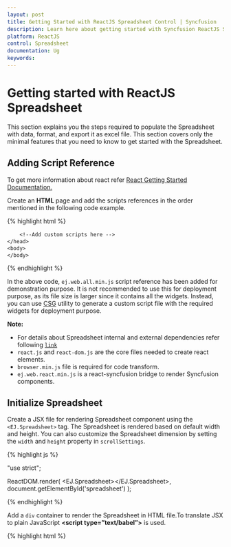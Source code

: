 ```yaml
---
layout: post
title: Getting Started with ReactJS Spreadsheet Control | Syncfusion
description: Learn here about getting started with Syncfusion ReactJS Spreadsheet Control, its elements, and more.
platform: ReactJS
control: Spreadsheet
documentation: Ug
keywords: 
---
```


# Getting started with ReactJS Spreadsheet

This section explains you the steps required to populate the Spreadsheet with data, format, and export it as excel file. This section covers only the minimal features that you need to know to get started with the Spreadsheet.

## Adding Script Reference

To get more information about react refer [React Getting Started Documentation.](https://help.syncfusion.com/reactjs/overview)

Create an **HTML** page and add the scripts references in the order mentioned in the following code example.

{% highlight html %}

<!DOCTYPE html>
<html>
    <head>
        <!-- Essential Studio for JavaScript  theme reference -->
        <link rel="stylesheet" href="http://cdn.syncfusion.com/{{ site.releaseversion }}/js/web/bootstrap-theme/ej.web.all.min.css" />           
        <!--  react script  -->
        <script src="https://cdnjs.cloudflare.com/ajax/libs/react/15.2.1/react.js"></script>
        <script src="https://cdnjs.cloudflare.com/ajax/libs/react/15.2.1/react-dom.js"></script>
        <script src="https://cdnjs.cloudflare.com/ajax/libs/babel-core/5.8.34/browser.min.js"></script>
        <!--  jquery script  -->
        <script src="https://code.jquery.com/jquery-1.10.2.min.js"></script>
        <script src="http://cdn.syncfusion.com/js/assets/external/jquery.globalize.min.js"></script>
        <script src="http://ajax.aspnetcdn.com/ajax/jquery.validate/1.14.0/jquery.validate.min.js"></script>
        <!--  jsrender script  -->
        <script src="http://cdn.syncfusion.com/js/assets/external/jsrender.min.js"></script>
        <!-- Essential JS UI widget -->    
        <script src="http://cdn.syncfusion.com/{{ site.releaseversion }}/js/web/ej.web.all.min.js"></script>
        <script src="http://cdn.syncfusion.com/{{ site.releaseversion }}/js/common/ej.web.react.min.js"></script>

        <!--Add custom scripts here -->
    </head>
    <body>
    </body>
</html>

{% endhighlight %}

In the above code, `ej.web.all.min.js` script reference has been added for demonstration purpose. It is not recommended to use this for deployment purpose, as its file size is larger since it contains all the widgets. Instead, you can use [CSG](http://csg.syncfusion.com/) utility to generate a custom script file with the required widgets for deployment purpose.

**Note:**

* For details about Spreadsheet internal and external dependencies refer following [`link`](http://help.syncfusion.com/js/spreadsheet/dependencies "link")
* `react.js` and `react-dom.js` are the core files needed to create react elements.
* `browser.min.js` file is required for code transform.
* `ej.web.react.min.js` is a react-syncfusion bridge to render Syncfusion components.

## Initialize Spreadsheet


Create a JSX file for rendering Spreadsheet component using the `<EJ.Spreadsheet>` tag. The Spreadsheet is rendered based on default width and height. You can also customize the Spreadsheet dimension by setting the `width` and `height` property in `scrollSettings`.

{% highlight js %}

"use strict";

ReactDOM.render(
        <EJ.Spreadsheet></EJ.Spreadsheet>,
document.getElementById('spreadsheet')
);

{% endhighlight %}

Add a `div` container to render the Spreadsheet in HTML file.To translate JSX to plain JavaScript **&lt;script type=”text/babel”&gt;** is used.

{% highlight html %}

<!DOCTYPE html>
<html>    
    <body>
        <div id="spreadsheet"></div>
        <script type="text/babel" src="spreadsheet.jsx">
    </body>
</html>

{% endhighlight %}

Now, the Spreadsheet is rendered with default row and column count.

![Getting-Started_images1](Getting-Started_images/Getting-Started_img1.png)

## Populate Spreadsheet with data

Now, this section explains how to populate JSON data to the Spreadsheet. You can set `dataSource` property in `sheet` settings to populate JSON data in 
Spreadsheet.

{% highlight js %}

"use strict";
var sheets = [
        {
            rangeSettings: [{
                dataSource: [
                    { "Item Name": "Casual Shoes", Date: "02/14/2014", Time: "11:34:32 AM", Quantity: 10, Price: 20, Amount: 200, Discount: 1, Profit: 10 },
                    { "Item Name": "Sports Shoes", Date: "06/11/2014", Time: "05:56:32 AM", Quantity: 20, Price: 30, Amount: 600, Discount: 5, Profit: 50 },
                    { "Item Name": "Formal Shoes", Date: "07/27/2014", Time: "03:32:44 AM", Quantity: 20, Price: 15, Amount: 300, Discount: 7, Profit: 27 },
                    { "Item Name": "Sandals & Floaters", Date: "11/21/2014", Time: "06:23:54 AM", Quantity: 15, Price: 20, Amount: 300, Discount: 11, Profit: 67 },
                    { "Item Name": "Flip- Flops & Slippers", Date: "06/23/2014", Time: "12:43:59 AM", Quantity: 30, Price: 10, Amount: 300, Discount: 10, Profit: 70 },
                    { "Item Name": "Sneakers", Date: "07/22/2014", Time: "10:55:53 AM", Quantity: 40, Price: 20, Amount: 800, Discount: 13, Profit: 66 },
                    { "Item Name": "Running Shoes", Date: "02/04/2014", Time: "03:44:34 AM", Quantity: 20, Price: 10, Amount: 200, Discount: 3, Profit: 14 },
                    { "Item Name": "Loafers", Date: "11/30/2014", Time: "03:12:52 AM", Quantity: 31, Price: 10, Amount: 310, Discount: 6, Profit: 29 },
                    { "Item Name": "Cricket Shoes", Date: "07/09/2014", Time: "11:32:14 AM", Quantity: 41, Price: 30, Amount: 1210, Discount: 12, Profit: 166 },
                    { "Item Name": "T-Shirts", Date: "10/31/2014", Time: "12:01:44 AM", Quantity: 50, Price: 10, Amount: 500, Discount: 9, Profit: 55 },
                ]
            }]
        }
];
ReactDOM.render(
        <EJ.Spreadsheet sheets={sheets}></EJ.Spreadsheet>,
document.getElementById('spreadsheet')
);

{% endhighlight %}

![Getting-Started_images2](Getting-Started_images/Getting-Started_img2.png)

## Apply Conditional Formatting

Conditional formatting helps you to apply formats to a cell or range with certain color based on the cells values. You can use `allowConditionalFormats` attribute to enable/disable Conditional formats.
To apply conditional formats for a range use `cFormatRule` property . The following code example illustrates this behavior,

{% highlight js %}

"use strict";
var sheets = [
        {
            rangeSettings: [{
                dataSource: [
                    { "Item Name": "Casual Shoes", Date: "02/14/2014", Time: "11:34:32 AM", Quantity: 10, Price: 20, Amount: 200, Discount: 1, Profit: 10 },
                    { "Item Name": "Sports Shoes", Date: "06/11/2014", Time: "05:56:32 AM", Quantity: 20, Price: 30, Amount: 600, Discount: 5, Profit: 50 },
                    { "Item Name": "Formal Shoes", Date: "07/27/2014", Time: "03:32:44 AM", Quantity: 20, Price: 15, Amount: 300, Discount: 7, Profit: 27 },
                    { "Item Name": "Sandals & Floaters", Date: "11/21/2014", Time: "06:23:54 AM", Quantity: 15, Price: 20, Amount: 300, Discount: 11, Profit: 67 },
                    { "Item Name": "Flip- Flops & Slippers", Date: "06/23/2014", Time: "12:43:59 AM", Quantity: 30, Price: 10, Amount: 300, Discount: 10, Profit: 70 },
                    { "Item Name": "Sneakers", Date: "07/22/2014", Time: "10:55:53 AM", Quantity: 40, Price: 20, Amount: 800, Discount: 13, Profit: 66 },
                    { "Item Name": "Running Shoes", Date: "02/04/2014", Time: "03:44:34 AM", Quantity: 20, Price: 10, Amount: 200, Discount: 3, Profit: 14 },
                    { "Item Name": "Loafers", Date: "11/30/2014", Time: "03:12:52 AM", Quantity: 31, Price: 10, Amount: 310, Discount: 6, Profit: 29 },
                    { "Item Name": "Cricket Shoes", Date: "07/09/2014", Time: "11:32:14 AM", Quantity: 41, Price: 30, Amount: 1210, Discount: 12, Profit: 166 },
                    { "Item Name": "T-Shirts", Date: "10/31/2014", Time: "12:01:44 AM", Quantity: 50, Price: 10, Amount: 500, Discount: 9, Profit: 55 },
                ]
            }],
            cFormatRule: [{ action: ej.Spreadsheet.CFormatRule.GreaterThan, inputs: ["10"], color: ej.Spreadsheet.CFormatHighlightColor.RedFill, range: "D2:D8" }]
        }
];

ReactDOM.render(
        <EJ.Spreadsheet sheets={sheets}></EJ.Spreadsheet>,
document.getElementById('spreadsheet')
);

{% endhighlight %}

![Getting-Started_images3](Getting-Started_images/Getting-Started_img3.png)

## Export Spreadsheet as Excel File

The Spreadsheet can save its data, style, format into an excel file. To enable save option in Spreadsheet set `allowExporting` option in `exportSettings` as `true`. Since Spreadsheet uses server side helper to save documents set `excelUrl` in `exportSettings` option. The following code example illustrates this behavior,

{% highlight js %}

"use strict";
var sheets = [
        {
            rangeSettings: [{
                dataSource: [
                    { "Item Name": "Casual Shoes", Date: "02/14/2014", Time: "11:34:32 AM", Quantity: 10, Price: 20, Amount: 200, Discount: 1, Profit: 10 },
                    { "Item Name": "Sports Shoes", Date: "06/11/2014", Time: "05:56:32 AM", Quantity: 20, Price: 30, Amount: 600, Discount: 5, Profit: 50 },
                    { "Item Name": "Formal Shoes", Date: "07/27/2014", Time: "03:32:44 AM", Quantity: 20, Price: 15, Amount: 300, Discount: 7, Profit: 27 },
                    { "Item Name": "Sandals & Floaters", Date: "11/21/2014", Time: "06:23:54 AM", Quantity: 15, Price: 20, Amount: 300, Discount: 11, Profit: 67 },
                    { "Item Name": "Flip- Flops & Slippers", Date: "06/23/2014", Time: "12:43:59 AM", Quantity: 30, Price: 10, Amount: 300, Discount: 10, Profit: 70 },
                    { "Item Name": "Sneakers", Date: "07/22/2014", Time: "10:55:53 AM", Quantity: 40, Price: 20, Amount: 800, Discount: 13, Profit: 66 },
                    { "Item Name": "Running Shoes", Date: "02/04/2014", Time: "03:44:34 AM", Quantity: 20, Price: 10, Amount: 200, Discount: 3, Profit: 14 },
                    { "Item Name": "Loafers", Date: "11/30/2014", Time: "03:12:52 AM", Quantity: 31, Price: 10, Amount: 310, Discount: 6, Profit: 29 },
                    { "Item Name": "Cricket Shoes", Date: "07/09/2014", Time: "11:32:14 AM", Quantity: 41, Price: 30, Amount: 1210, Discount: 12, Profit: 166 },
                    { "Item Name": "T-Shirts", Date: "10/31/2014", Time: "12:01:44 AM", Quantity: 50, Price: 10, Amount: 500, Discount: 9, Profit: 55 },
                ]
            }],
            cFormatRule: [{ action: ej.Spreadsheet.CFormatRule.GreaterThan, inputs: ["10"], color: ej.Spreadsheet.CFormatHighlightColor.RedFill, range: "D2:D8" }]
        }
];
var exportSettings = {
    excelUrl: "http://js.syncfusion.com/demos/ejservices/api/Spreadsheet/ExcelExport"
};
ReactDOM.render(
        <EJ.Spreadsheet sheets={sheets} exportSettings={exportSettings}></EJ.Spreadsheet>,
document.getElementById('spreadsheet')
);

{% endhighlight %}

Use shortcut `Ctrl + S` to save Spreadsheet as excel file.

